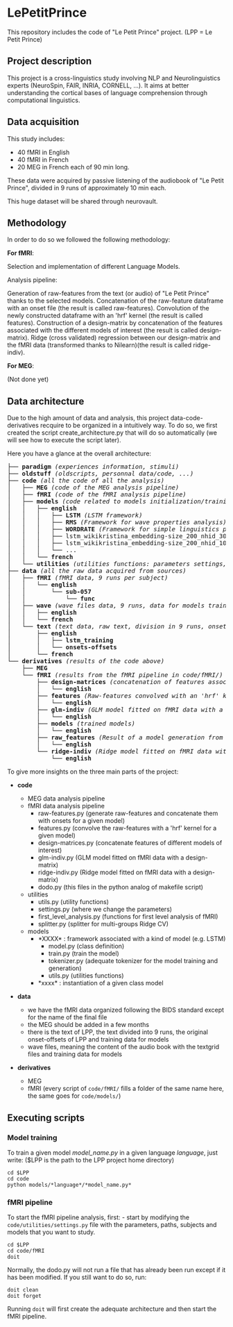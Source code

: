 # LePetitPrince

This repository includes the code of "Le Petit Prince" project.
(LPP = Le Petit Prince)


## Project description

This project is a cross-linguistics study involving NLP and Neurolinguistics experts (NeuroSpin, FAIR, INRIA, CORNELL, ...).
It aims at better understanding the cortical bases of language comprehension through computational linguistics.


## Data acquisition

This study includes:
- 40 fMRI in English
- 40 fMRI in French
- 20 MEG in French
each of 90 min long.

These data were acquired by passive listening of the audiobook of "Le Petit Prince", divided in 9 runs of approximately 10 min each.

This huge dataset will be shared through neurovault.


## Methodology

In order to do so we followed the following methodology:

**For fMRI**:

Selection and implementation of different Language Models.

Analysis pipeline:

Generation of raw-features from the text (or audio) of "Le Petit Prince" thanks to the selected models.
Concatenation of the raw-feature dataframe with an onset file (the result is called raw-features).
Convolution of the newly constructed dataframe with an 'hrf' kernel (the result is called features).
Construction of a design-matrix by concatenation of the features associated with the different models of interest (the result is called design-matrix).
Ridge (cross validated) regression between our design-matrix and the fMRI data (transformed thanks to Nilearn)(the result is called ridge-indiv).

**For MEG**:

(Not done yet)

## Data architecture

Due to the high amount of data and analysis, this project data-code-derivatives recquire to be organized in a intuitively way.
To do so, we first created the script create_architecture.py that will do so automatically (we will see how to execute the script later).

Here you have a glance at the overall architecture:

<pre>
├── <b>paradigm</b> <i>(experiences information, stimuli)</i>
├── <b>oldstuff</b> <i>(oldscripts, personnal data/code, ...)</i>
├── <b>code</b> <i>(all the code of all the analysis)</i>
│   ├── <b>MEG</b> <i>(code of the MEG analysis pipeline)</i>
│   ├── <b>fMRI</b> <i>(code of the fMRI analysis pipeline)</i>
│   ├── <b>models</b> <i>(code related to models initialization/training/generation)</i>
│   │   ├── <b>english</b>
│   │   │   ├── <b>LSTM</b> <i>(LSTM framework)</i>
│   │   │   ├── <b>RMS</b> <i>(Framework for wave properties analysis)</i>
│   │   │   ├── <b>WORDRATE</b> <i>(Framework for simple linguistics properties analysis)</i>
│   │   │   ├── lstm_wikikristina_embedding-size_200_nhid_300_nlayers_1_dropout_01.py <i>(instantiation of a LSTM model)</i>
│   │   │   ├── lstm_wikikristina_embedding-size_200_nhid_100_nlayers_3_dropout_01.py <i>(instantiation of a LSTM model)</i>
│   │   │   └── ...
│   │   └── <b>french</b>
│   └── <b>utilities</b> <i>(utilities functions: parameters settings, splitter for CV, ...)</i>
├── <b>data</b> <i>(all the raw data acquired from sources)</i>
│   ├── <b>fMRI</b> <i>(fMRI data, 9 runs per subject)</i>
│   │   └── <b>english</b>
│   │       └── <b>sub-057</b>
│   │           └── <b>func</b>
│   ├── <b>wave</b> <i>(wave files data, 9 runs, data for models training)</i>
│   │   ├── <b>english</b>
│   │   └── <b>french</b>
│   └── <b>text</b> <i>(text data, raw text, division in 9 runs, onsets/offsets for each runs, data for models training)</i>
│       ├── <b>english</b>
│       │   ├── <b>lstm_training</b>
│       │   └── <b>onsets-offsets</b>
│       └── <b>french</b>
└── <b>derivatives</b> <i>(results of the code above)</i>
    ├── <b>MEG</b>
    └── <b>fMRI</b> <i>(results from the fMRI pipeline in code/fMRI/)</i>
        ├── <b>design-matrices</b> <i>(concatenation of features associated with different models of interest)</i>
        │   └── <b>english</b>
        ├── <b>features</b> <i>(Raw-features convolved with an 'hrf' kernel)</i>
        │   └── <b>english</b>
        ├── <b>glm-indiv</b> <i>(GLM model fitted on fMRI data with a design-matrix)</i>
        │   └── <b>english</b>
        ├── <b>models</b> <i>(trained models)</i>
        │   └── <b>english</b>
        ├── <b>raw_features</b> <i>(Result of a model generation from the text/wave file of LPP, concatenated with the adequate onsets file)</i>
        │   └── <b>english</b>
        └── <b>ridge-indiv</b> <i>(Ridge model fitted on fMRI data with a design-matrix)</i>
            └── <b>english</b>
</pre>

To give more insights on the three main parts of the project:

- **code**
    - MEG data analysis pipeline
    - fMRI data analysis pipeline
        - raw-features.py (generate raw-features and concatenate them with onsets for a given model)
        - features.py (convolve the raw-features with a 'hrf' kernel for a given model)
        - design-matrices.py (concatenate features of different models of interest)
        - glm-indiv.py (GLM model fitted on fMRI data with a design-matrix)
        - ridge-indiv.py (Ridge model fitted on fMRI data with a design-matrix)
        - dodo.py (this files in the python analog of makefile script)
    - utilities
        - utils.py (utility functions)
        - settings.py (where we change the parameters)
        - first_level_analysis.py (functions for first level analysis of fMRI)
        - splitter.py (splitter for multi-groups Ridge CV)
    - models
        - \*XXXX\* : framework associated with a kind of model (e.g. LSTM)
            - model.py (class definition)
            - train.py (train the model)
            - tokenizer.py (adequate tokenizer for the model training and generation)
            - utils.py (utilities functions)
        - \*xxxx\* : instantiation of a given class model

- **data**
    - we have the fMRI data organized following the BIDS standard except for the name of the final file
    - the MEG should be added in a few months
    - there is the text of LPP, the text divided into 9 runs, the original onset-offsets of LPP and training data for models
    - wave files, meaning the content of the audio book with the textgrid files and training data for models

- **derivatives**
    - MEG
    - fMRI (every script of `code/fMRI/` fills a folder of the same name here, the same goes for `code/models/`)


## Executing scripts

### Model training

To train a given model *model_name.py* in a given language *language*, just write:
($LPP is the path to the LPP project home directory)

```
cd $LPP
cd code
python models/*language*/*model_name.py*

```

### fMRI pipeline

To start the fMRI pipeline analysis, first:
    - start by modifying the `code/utilities/settings.py` file with the parameters, paths, subjects and models that you want to study.

```
cd $LPP
cd code/fMRI
doit

```

Normally, the dodo.py will not run a file that has already been run except if it has been modified.
If you still want to do so, run:

```
doit clean
doit forget

```

Running `doit` will first create the adequate architecture and then start the fMRI pipeline.